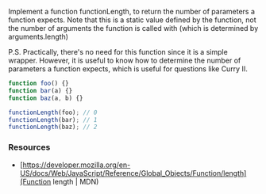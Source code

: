 Implement a function functionLength, to return the number of parameters a function expects. Note that this is a static value defined by the function, not the number of arguments the function is called with (which is determined by arguments.length)

P.S. Practically, there's no need for this function since it is a simple wrapper. However, it is useful to know how to determine the number of parameters a function expects, which is useful for questions like Curry II.

```js
function foo() {}
function bar(a) {}
function baz(a, b) {}

functionLength(foo); // 0
functionLength(bar); // 1
functionLength(baz); // 2
```

### Resources

- [https://developer.mozilla.org/en-US/docs/Web/JavaScript/Reference/Global_Objects/Function/length](Function length | MDN)
